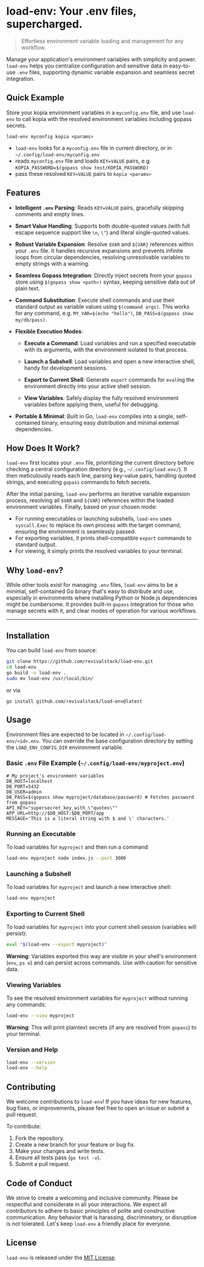 # load-env: Your .env files, supercharged.

> Effortless environment variable loading and management for any workflow.

Manage your application's environment variables with simplicity and power. `load-env` helps you centralize configuration and sensitive data in easy-to-use `.env` files, supporting dynamic variable expansion and seamless secret integration.

## Quick Example

Store your kopia environment variables in a `myconfig.env` file, and use `load-env` to call kopia with the resolved environment variables including gopass secrets.

```
load-env myconfig kopia <params>
```

- `load-env` looks for a `myconfig.env` file in current directory, or in `~/.config/load-env/myconfig.env`
- reads `myconfig.env` file and loads `KEY=VALUE` pairs, e.g. `KOPIA_PASSWORD=$(gopass show test/KOPIA_PASSWORD)`
- pass these resolved `KEY=VALUE` pairs to `kopia <params>`

## Features

- **Intelligent `.env` Parsing**: Reads `KEY=VALUE` pairs, gracefully skipping comments and empty lines.
- **Smart Value Handling**: Supports both double-quoted values (with full escape sequence support like `\n`, `\"`) and literal single-quoted values.
- **Robust Variable Expansion**: Resolve `$VAR` and `${VAR}` references within your `.env` file. It handles recursive expansions and prevents infinite loops from circular dependencies, resolving unresolvable variables to empty strings with a warning.
- **Seamless Gopass Integration**: Directly inject secrets from your `gopass` store using `$(gopass show <path>)` syntax, keeping sensitive data out of plain text.
- **Command Substitution**: Execute shell commands and use their standard output as variable values using `$(command args)`. This works for any command, e.g. `MY_VAR=$(echo "hello")`, `DB_PASS=$(gopass show my/db/pass)`.
- **Flexible Execution Modes**:

  - **Execute a Command**: Load variables and run a specified executable with its arguments, with the environment isolated to that process.

  - **Launch a Subshell**: Load variables and open a new interactive shell, handy for development sessions.

  - **Export to Current Shell**: Generate `export` commands for `eval`ing the environment directly into your active shell session.

  - **View Variables**: Safely display the fully resolved environment variables before applying them, useful for debugging.

- **Portable & Minimal**: Built in Go, `load-env` compiles into a single, self-contained binary, ensuring easy distribution and minimal external dependencies.

## How Does It Work?

`load-env` first locates your `.env` file, prioritizing the current directory before checking a central configuration directory (e.g., `~/.config/load-env/`). It then meticulously reads each line, parsing key-value pairs, handling quoted strings, and executing `gopass` commands to fetch secrets.

After the initial parsing, `load-env` performs an iterative variable expansion process, resolving all `$VAR` and `${VAR}` references within the loaded environment variables. Finally, based on your chosen mode:

- For running executables or launching subshells, `load-env` uses `syscall.Exec` to replace its own process with the target command, ensuring the environment is seamlessly passed.
- For exporting variables, it prints shell-compatible `export` commands to standard output.
- For viewing, it simply prints the resolved variables to your terminal.

## Why `load-env`?

While other tools exist for managing `.env` files, `load-env` aims to be a minimal, self-contained Go binary that's easy to distribute and use, especially in environments where installing Python or Node.js dependencies might be cumbersome. It provides built-in `gopass` integration for those who manage secrets with it, and clear modes of operation for various workflows.

---

## Installation

You can build `load-env` from source:

```bash
git clone https://github.com/revivalstack/load-env.git
cd load-env
go build -o load-env .
sudo mv load-env /usr/local/bin/
```

or via

```
go install github.com/revivalstack/load-env@latest
```

## Usage

Environment files are expected to be located in `~/.config/load-env/<id>.env`.
You can override the base configuration directory by setting the `LOAD_ENV_CONFIG_DIR` environment variable.

### Basic `.env` File Example (`~/.config/load-env/myproject.env`)

```Code snippet
# My project's environment variables
DB_HOST=localhost
DB_PORT=5432
DB_USER=admin
DB_PASS=$(gopass show myproject/database/password) # Fetches password from gopass
API_KEY="supersecret_key_with_\"quotes\""
APP_URL=http://$DB_HOST:$DB_PORT/app
MESSAGE='This is a literal string with $ and \' characters.'
```

### Running an Executable

To load variables for `myproject` and then run a command:

```Bash
load-env myproject node index.js --port 3000
```

### Launching a Subshell

To load variables for `myproject` and launch a new interactive shell:

```Bash
load-env myproject
```

### Exporting to Current Shell

To load variables for `myproject` into your current shell session (variables will persist):

```Bash
eval "$(load-env --export myproject)"
```

**Warning**: Variables exported this way are visible in your shell's environment (`env`, `ps e`) and can persist across commands. Use with caution for sensitive data.

### Viewing Variables

To see the resolved environment variables for `myproject` without running any commands:

```Bash
load-env --view myproject
```

**Warning**: This will print plaintext secrets (if any are resolved from `gopass`) to your terminal.

### Version and Help

```Bash
load-env --version
load-env --help
```

## Contributing

We welcome contributions to `load-env`! If you have ideas for new features, bug fixes, or improvements, please feel free to open an issue or submit a pull request.

To contribute:

1. Fork the repository.
2. Create a new branch for your feature or bug fix.
3. Make your changes and write tests.
4. Ensure all tests pass (`go test -v`).
5. Submit a pull request.

## Code of Conduct

We strive to create a welcoming and inclusive community. Please be respectful and considerate in all your interactions. We expect all contributors to adhere to basic principles of polite and constructive communication. Any behavior that is harassing, discriminatory, or disruptive is not tolerated. Let's keep `load-env` a friendly place for everyone.

## License

`load-env` is released under the [MIT License](https://www.google.com/search?q=LICENSE).
